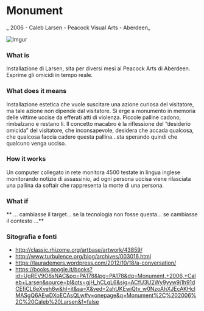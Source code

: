 # Monument  
_ 2006 - Caleb Larsen - Peacock Visual Arts - Aberdeen_  
  
![Imgur](https://i.imgur.com/kU48BqT.png)

### What is  
Installazione di Larsen, sita per diversi mesi al Peacock Arts di Aberdeen. Esprime gli omicidi in tempo reale.  

### What does it means  
Installazione estetica che vuole suscitare una azione curiosa del visitatore, ma tale azione non dipende dal visitatore. 
Si erge a monumento in memoria delle vittime uccise da efferati atti di violenza. Piccole palline cadono, rimbalzano e 
restano li. Il concetto macabro è la riflessione del “desiderio omicida” del visitatore, che inconsapevole, desidera che 
accada qualcosa, che qualcosa faccia cadere questa pallina…sta sperando quindi che qualcuno venga ucciso.  

### How it works  
Un computer collegato in rete monitora 4500 testate in lingua inglese monitorando notizie di assassinio, ad ogni persona 
uccisa viene rilasciata una pallina da softair che rappresenta la morte di una persona.  

### What if  
** … cambiasse il target… se la tecnologia non fosse questa… se cambiasse il contesto …**  
 
  
### Sitografia e fonti  
* http://classic.rhizome.org/artbase/artwork/43859/  
* http://www.turbulence.org/blog/archives/003016.html
* https://laurademers.wordpress.com/2012/10/18/a-conversation/
* https://books.google.it/books?id=UgREV9O8sNAC&pg=PA178&lpg=PA178&dq=Monument,+2006,+Caleb+Larsen&source=bl&ots=gjH_hCLqL6&sig=ACfU3U2Wy9yyw9j1h91dCEfiCL6eXveh6w&hl=it&sa=X&ved=2ahUKEwiQtv_w0NzoAhXJEcAKHclMASgQ6AEwDXoECAsQLw#v=onepage&q=Monument%2C%202006%2C%20Caleb%20Larsen&f=false  
